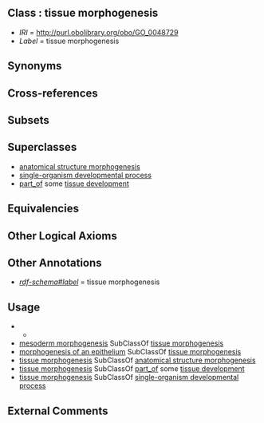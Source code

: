 
## Class : tissue morphogenesis

 * *IRI* = http://purl.obolibrary.org/obo/GO_0048729
 * *Label* = tissue morphogenesis

## Synonyms


## Cross-references


## Subsets


## Superclasses

 * [anatomical structure morphogenesis](../../GO/53/GO_0009653.md)
 * [single-organism developmental process](../../GO/67/GO_0044767.md)
 * [part_of](../../BFO/50/BFO_0000050.md) some [tissue development](../../GO/88/GO_0009888.md)

## Equivalencies


## Other Logical Axioms


## Other Annotations

 * *[rdf-schema#label](../../el/rdf-schema#label.md)* = tissue morphogenesis

## Usage

 * -
 * [mesoderm morphogenesis](../../GO/32/GO_0048332.md) SubClassOf [tissue morphogenesis](../../GO/29/GO_0048729.md)
 * [morphogenesis of an epithelium](../../GO/09/GO_0002009.md) SubClassOf [tissue morphogenesis](../../GO/29/GO_0048729.md)
 * [tissue morphogenesis](../../GO/29/GO_0048729.md) SubClassOf [anatomical structure morphogenesis](../../GO/53/GO_0009653.md)
 * [tissue morphogenesis](../../GO/29/GO_0048729.md) SubClassOf [part_of](../../BFO/50/BFO_0000050.md) some [tissue development](../../GO/88/GO_0009888.md)
 * [tissue morphogenesis](../../GO/29/GO_0048729.md) SubClassOf [single-organism developmental process](../../GO/67/GO_0044767.md)

## External Comments

